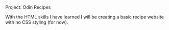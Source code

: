 Project: Odin Recipes

With the HTML skills I have learned I will be creating a basic recipe website with no CSS styling (for now).
